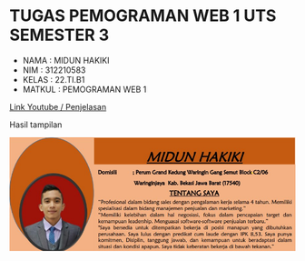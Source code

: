 #   TUGAS PEMOGRAMAN WEB 1 UTS SEMESTER 3

*   NAMA    : MIDUN HAKIKI
*   NIM     : 312210583
*   KELAS   : 22.TI.B1
*   MATKUL  : PEMOGRAMAN WEB 1


[Link Youtube / Penjelasan ](https://om/watch?v=KFBtg5O_DQk)

Hasil tampilan

![](gambar/Biodata.jpg)